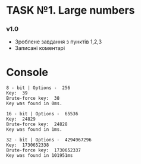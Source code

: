 # TASK №1. Large numbers

### v1.0
- Зроблене завдання з пунктів 1,2,3
- Записані коментарі

# Console

```
8 - bit | Options -  256
Key:  39
Brute-force key:  38
Key was found in 0ms.

16 - bit | Options -  65536     
Key:  24829
Brute-force key:  24828
Key was found in 1ms.

32 - bit | Options -  4294967296
Key:  1730652338
Brute-force key:  1730652337
Key was found in 101951ms
```
